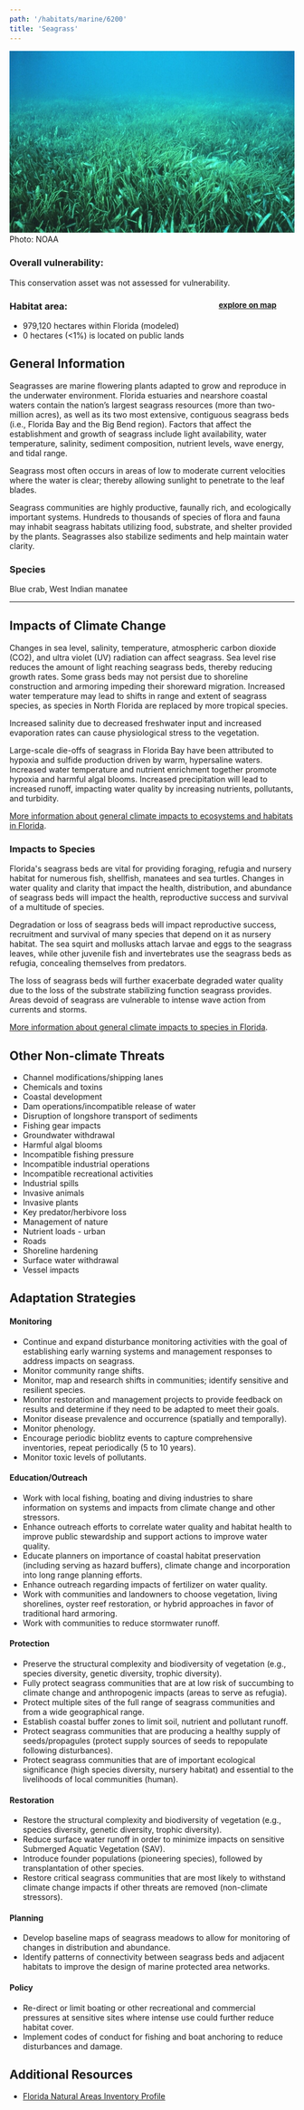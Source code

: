 ```yaml
---
path: '/habitats/marine/6200'
title: 'Seagrass'
---
```


<content-header icon="seagrass" title="Seagrass"></content-header>

<div id="TopSection">

<div class="header-photo"><img src="6200.jpg" alt="Photo for 6200"/>
<figcaption>Photo: NOAA</figcaption></div>

<div>

### Overall vulnerability:

This conservation asset was not assessed for vulnerability.

<h3>Habitat area: 
<a href="/habitats/marine/6200/map" style="float:right;font-size:smaller;margin-right: 2rem;">
<fa-icon name="map"></fa-icon>
explore on map
</a>
</h3>

-   979,120 hectares within Florida (modeled)
-   0 hectares (<1%) is located on public lands

</div>
</div>

## General Information

Seagrasses are marine flowering plants adapted to grow and reproduce in the underwater environment. Florida estuaries and nearshore coastal waters contain the nation’s largest seagrass resources (more than two-million acres), as well as its two most extensive, contiguous seagrass beds (i.e., Florida Bay and the Big Bend region). Factors that affect the establishment and growth of seagrass include light availability, water temperature, salinity, sediment composition, nutrient levels, wave energy, and tidal range. 

Seagrass most often occurs in areas of low to moderate current velocities where the water is clear; thereby allowing sunlight to penetrate to the leaf blades. 

Seagrass communities are highly productive, faunally rich, and ecologically important systems. Hundreds to thousands of species of flora and fauna may inhabit seagrass habitats utilizing food, substrate, and shelter provided by the plants. Seagrasses also stabilize sediments and help maintain water clarity.





### Species

Blue crab, West Indian manatee

<hr />

## Impacts of Climate Change

Changes in sea level, salinity, temperature, atmospheric carbon dioxide (CO2), and ultra violet (UV) radiation can affect seagrass.  Sea level rise reduces the amount of light reaching seagrass beds, thereby reducing growth rates.  Some grass beds may not persist due to shoreline construction and armoring impeding their shoreward migration. Increased water temperature may lead to shifts in range and extent of seagrass species, as species in North Florida are replaced by more tropical species.  

Increased salinity due to decreased freshwater input and increased evaporation rates can cause physiological stress to the vegetation.  

Large-scale die-offs of seagrass in Florida Bay have been attributed to hypoxia and sulfide production driven by warm, hypersaline waters.  Increased water temperature and nutrient enrichment together promote hypoxia and harmful algal blooms.   Increased precipitation will lead to increased runoff, impacting water quality by increasing nutrients, pollutants, and turbidity.



[More information about general climate impacts to ecosystems and habitats in Florida](/impacts/habitats).

### Impacts to Species

Florida's seagrass beds are vital for providing foraging, refugia and nursery habitat for numerous fish, shellfish, manatees and sea turtles.  Changes in water quality and clarity that impact the health, distribution, and abundance of seagrass beds will impact the health, reproductive success and survival of a multitude of species.  

Degradation or loss of seagrass beds will impact reproductive success, recruitment and survival of many species that depend on it as nursery habitat.  The sea squirt and mollusks attach larvae and eggs to the seagrass leaves, while other juvenile fish and invertebrates use the seagrass beds as refugia, concealing themselves from predators.  

The loss of seagrass beds will further exacerbate degraded water quality due to the loss of the substrate stabilizing function seagrass provides.  Areas devoid of seagrass are vulnerable to intense wave action from currents and storms.

[More information about general climate impacts to species in Florida](/impacts/species).

## Other Non-climate Threats

-	Channel modifications/shipping lanes
-	Chemicals and toxins
-	Coastal development
-	Dam operations/incompatible release of water
-	Disruption of longshore transport of sediments
-	Fishing gear impacts
-	Groundwater withdrawal
-	Harmful algal blooms
-	Incompatible fishing pressure
-	Incompatible industrial operations
-	Incompatible recreational activities
-	Industrial spills
-	Invasive animals
-	Invasive plants
-	Key predator/herbivore loss
-	Management of nature
-	Nutrient loads - urban
-	Roads
-	Shoreline hardening
-	Surface water withdrawal
-	Vessel impacts


## Adaptation Strategies

#### Monitoring

- Continue and expand disturbance monitoring activities with the goal of establishing early warning systems and management responses to address impacts on seagrass.
- Monitor community range shifts.
- Monitor, map and research shifts in communities; identify sensitive and resilient species.
- Monitor restoration and management projects to provide feedback on results and determine if they need to be adapted to meet their goals.
- Monitor disease prevalence and occurrence (spatially and temporally).
- Monitor phenology.
- Encourage periodic bioblitz events to capture comprehensive inventories, repeat periodically (5 to 10 years).
- Monitor toxic levels of pollutants.


#### Education/Outreach

- Work with local fishing, boating and diving industries to share information on systems and impacts from climate change and other stressors.
- Enhance outreach efforts to correlate water quality and habitat health to improve public stewardship and support actions to improve water quality.
- Educate planners on importance of coastal habitat preservation (including serving as hazard buffers), climate change and incorporation into long range planning efforts.
- Enhance outreach regarding impacts of fertilizer on water quality.
- Work with communities and landowners to choose vegetation, living shorelines, oyster reef restoration, or hybrid approaches in favor of traditional hard armoring.
- Work with communities to reduce stormwater runoff.


#### Protection

- Preserve the structural complexity and biodiversity of vegetation (e.g., species diversity, genetic diversity, trophic diversity).
- Fully protect seagrass communities that are at low risk of succumbing to climate change and anthropogenic impacts (areas to serve as refugia).
- Protect multiple sites of the full range of seagrass communities and from a wide geographical range.
- Establish coastal buffer zones to limit soil, nutrient and pollutant runoff.
- Protect seagrass communities that are producing a healthy supply of seeds/propagules (protect supply sources of seeds to repopulate following disturbances).
- Protect seagrass communities that are of important ecological significance (high species diversity, nursery habitat) and essential to the livelihoods of local communities (human).


#### Restoration

- Restore the structural complexity and biodiversity of vegetation (e.g., species diversity, genetic diversity, trophic diversity).
- Reduce surface water runoff in order to minimize impacts on sensitive Submerged Aquatic Vegetation (SAV).
- Introduce founder populations (pioneering species), followed by transplantation of other species.
- Restore critical seagrass communities that are most likely to withstand climate change impacts if other threats are removed (non-climate stressors).


#### Planning

- Develop baseline maps of seagrass meadows to allow for monitoring of changes in distribution and abundance.
- Identify patterns of connectivity between seagrass beds and adjacent habitats to improve the design of marine protected area networks.


#### Policy

- Re-direct or limit boating or other recreational and commercial pressures at sensitive sites where intense use could further reduce habitat cover.
- Implement codes of conduct for fishing and boat anchoring to reduce disturbances and damage.




## Additional Resources

 - [Florida Natural Areas Inventory Profile](http://www.fnai.org/PDF/NC/Marine_Estuarine.pdf)
